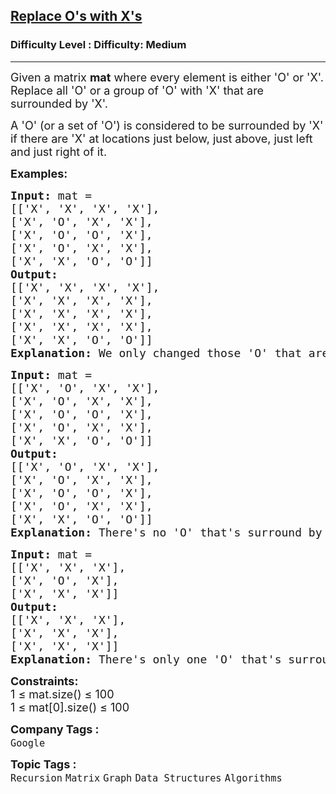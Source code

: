 <h2><a href="https://www.geeksforgeeks.org/problems/replace-os-with-xs0052/1?page=1&sprint=08bdb373debc368b0d3ef5b42c4f6452&sortBy=submissions">Replace O's with X's</a></h2><h3>Difficulty Level : Difficulty: Medium</h3><hr><div class="problems_problem_content__Xm_eO"><p><span style="font-size: 18px;">Given a matrix <strong>mat</strong>&nbsp;where every element is either 'O' or 'X'. Replace all 'O' or a group of 'O' with 'X' that are surrounded by 'X'. </span></p>
<p><span style="font-size: 18px;">A 'O' (or a set of 'O') is considered to be surrounded by 'X' if there are 'X' at locations just below, just above, just left and just right of it.</span></p>
<p><strong><span style="font-size: 18px;">Examples:</span></strong></p>
<pre><span style="font-size: 18px;"><strong>Input:</strong> mat = <br>[['X', 'X', 'X', 'X'], <br>['X', 'O', 'X', 'X'], <br>['X', 'O', 'O', 'X'], <br>['X', 'O', 'X', 'X'], <br>['X', 'X', 'O', 'O']]
<strong>Output:</strong> <br>[['X', 'X', 'X', 'X'], <br>['X', 'X', 'X', 'X'], <br>['X', 'X', 'X', 'X'], <br>['X', 'X', 'X', 'X'], <br>['X', 'X', 'O', 'O']]
<strong>Explanation:</strong> We only changed those 'O' that are surrounded by 'X'</span>
</pre>
<pre><span style="font-size: 18px;"><strong>Input:</strong> mat = <br>[['X', 'O', 'X', 'X'], <br>['X', 'O', 'X', 'X'], <br>['X', 'O', 'O', 'X'], <br>['X', 'O', 'X', 'X'], <br>['X', 'X', 'O', 'O']]
<strong>Output:</strong> <br>[['X', 'O', 'X', 'X'], <br>['X', 'O', 'X', 'X'], <br>['X', 'O', 'O', 'X'], <br>['X', 'O', 'X', 'X'], <br>['X', 'X', 'O', 'O']]
<strong>Explanation:</strong> There's no 'O' that's surround by 'X'.</span></pre>
<pre><span style="font-size: 18px;"><strong>Input:</strong> mat = <br>[['X', 'X', 'X'], <br>['X', 'O', 'X'], <br>['X', 'X', 'X']]
<strong>Output:</strong> <br>[['X', 'X', 'X'], <br>['X', 'X', 'X'], <br>['X', 'X', 'X']]
<strong>Explanation:</strong> There's only one 'O' that's surround by 'X'.</span></pre>
<p><span style="font-size: 18px;"><strong>Constraints:</strong><br>1 ≤ mat.size() ≤ 100<br>1 ≤ mat[0].size() ≤ 100<br></span></p></div><p><span style=font-size:18px><strong>Company Tags : </strong><br><code>Google</code>&nbsp;<br><p><span style=font-size:18px><strong>Topic Tags : </strong><br><code>Recursion</code>&nbsp;<code>Matrix</code>&nbsp;<code>Graph</code>&nbsp;<code>Data Structures</code>&nbsp;<code>Algorithms</code>&nbsp;